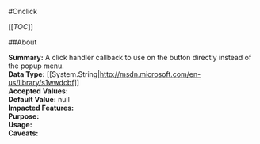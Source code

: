 #Onclick

[[_TOC_]]

##About

**Summary:**  A click handler callback to use on the button directly instead of the popup menu.   
**Data Type:** [[System.String|http://msdn.microsoft.com/en-us/library/s1wwdcbf]]  
**Accepted Values:**   
**Default Value:** null  
**Impacted Features:**   
**Purpose:**   
**Usage:**   
**Caveats:**   

